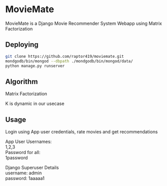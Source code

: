 # MovieMate

MovieMate is a Django Movie Recommender System Webapp using Matrix Factorization

## Deploying
```bash
git clone https://github.com/raptor419/moviemate.git
mondgodb/bin/mongod --dbpath ./mondgodb/bin/mongod/data/
python manage.py runserver
```

## Algorithm
Matrix Factorization  

K is dynamic in our usecase

## Usage

Login using App user credentials, rate movies and get recommendations

App User Usernames:  
1,2,3  
Password for all:   
1password

Django Superuser Details  
username: admin  
password: 1aaaaa1